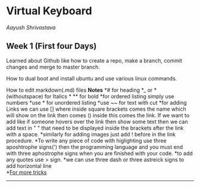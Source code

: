 # Virtual Keyboard
_Aayush Shrivastava_

## Week 1 (First four Days)
Learned about Github like how to create a repo, make a branch, commit changes and merge to master branch.

How to dual boot and install ubuntu and use various linux commands.

How to edit markdown(.md) files
    **Notes**
    *# for heading
    *_ or * (withoutspace) for Italics
    * ** for bold
    *for ordered listing simply use numbers
    *use * for unordered listing
    *use ~~ for text with cut
    *for adding Links we can use [] where inside square brackets comes the name which will show on the link then comes () inside this comes the link. If we want to add like if someone hovers over the link then show some text then we can add text in " " that need to be displayed inside the brackets after the link with a space.
    *similarly for adding images just add ! before in the link procedure.
    *To write any piece of code with higlighting use three aposhtrophe signs(') then the programming language and you must end with three aphostrophe signs when you are finished with your code.
    *to add any quotes use > sign.
    *we can use three dash or three astreick signs to add horizontal line    
    *[For more tricks](https://guides.github.com/pdfs/markdown-cheatsheet-online.pdf)

---

#
